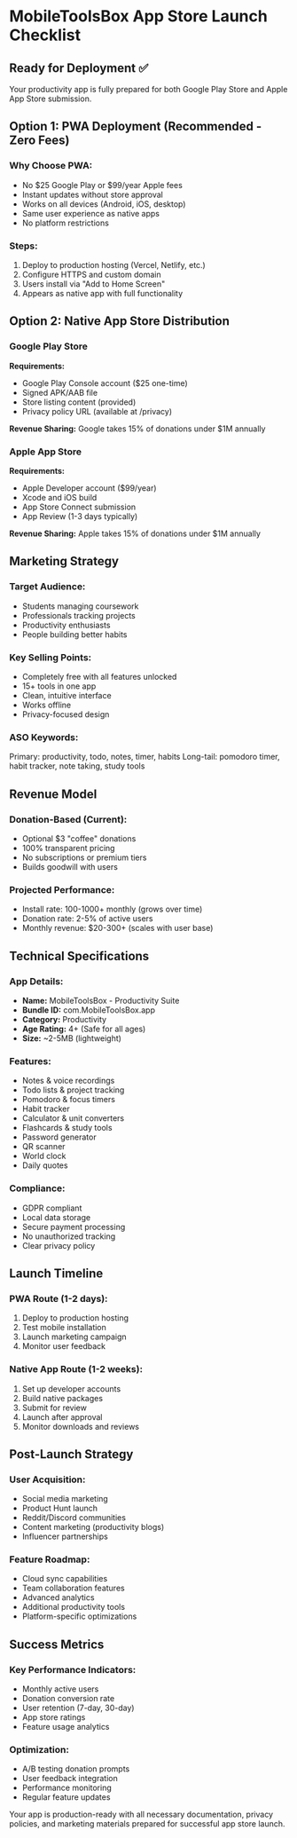# MobileToolsBox App Store Launch Checklist

## Ready for Deployment ✅

Your productivity app is fully prepared for both Google Play Store and Apple App Store submission.

## Option 1: PWA Deployment (Recommended - Zero Fees)

### Why Choose PWA:
- No $25 Google Play or $99/year Apple fees
- Instant updates without store approval
- Works on all devices (Android, iOS, desktop)
- Same user experience as native apps
- No platform restrictions

### Steps:
1. Deploy to production hosting (Vercel, Netlify, etc.)
2. Configure HTTPS and custom domain
3. Users install via "Add to Home Screen"
4. Appears as native app with full functionality

## Option 2: Native App Store Distribution

### Google Play Store
**Requirements:**
- Google Play Console account ($25 one-time)
- Signed APK/AAB file
- Store listing content (provided)
- Privacy policy URL (available at /privacy)

**Revenue Sharing:** Google takes 15% of donations under $1M annually

### Apple App Store  
**Requirements:**
- Apple Developer account ($99/year)
- Xcode and iOS build
- App Store Connect submission
- App Review (1-3 days typically)

**Revenue Sharing:** Apple takes 15% of donations under $1M annually

## Marketing Strategy

### Target Audience:
- Students managing coursework
- Professionals tracking projects  
- Productivity enthusiasts
- People building better habits

### Key Selling Points:
- Completely free with all features unlocked
- 15+ tools in one app
- Clean, intuitive interface
- Works offline
- Privacy-focused design

### ASO Keywords:
Primary: productivity, todo, notes, timer, habits
Long-tail: pomodoro timer, habit tracker, note taking, study tools

## Revenue Model

### Donation-Based (Current):
- Optional $3 "coffee" donations
- 100% transparent pricing
- No subscriptions or premium tiers
- Builds goodwill with users

### Projected Performance:
- Install rate: 100-1000+ monthly (grows over time)
- Donation rate: 2-5% of active users
- Monthly revenue: $20-300+ (scales with user base)

## Technical Specifications

### App Details:
- **Name:** MobileToolsBox - Productivity Suite
- **Bundle ID:** com.MobileToolsBox.app
- **Category:** Productivity
- **Age Rating:** 4+ (Safe for all ages)
- **Size:** ~2-5MB (lightweight)

### Features:
- Notes & voice recordings
- Todo lists & project tracking
- Pomodoro & focus timers
- Habit tracker
- Calculator & unit converters
- Flashcards & study tools
- Password generator
- QR scanner
- World clock
- Daily quotes

### Compliance:
- GDPR compliant
- Local data storage
- Secure payment processing
- No unauthorized tracking
- Clear privacy policy

## Launch Timeline

### PWA Route (1-2 days):
1. Deploy to production hosting
2. Test mobile installation
3. Launch marketing campaign
4. Monitor user feedback

### Native App Route (1-2 weeks):
1. Set up developer accounts
2. Build native packages
3. Submit for review
4. Launch after approval
5. Monitor downloads and reviews

## Post-Launch Strategy

### User Acquisition:
- Social media marketing
- Product Hunt launch
- Reddit/Discord communities
- Content marketing (productivity blogs)
- Influencer partnerships

### Feature Roadmap:
- Cloud sync capabilities
- Team collaboration features
- Advanced analytics
- Additional productivity tools
- Platform-specific optimizations

## Success Metrics

### Key Performance Indicators:
- Monthly active users
- Donation conversion rate
- User retention (7-day, 30-day)
- App store ratings
- Feature usage analytics

### Optimization:
- A/B testing donation prompts
- User feedback integration
- Performance monitoring
- Regular feature updates

Your app is production-ready with all necessary documentation, privacy policies, and marketing materials prepared for successful app store launch.